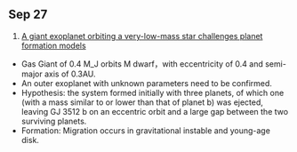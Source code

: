 ## Sep 27
1. [A giant exoplanet orbiting a very-low-mass star challenges planet formation models](https://science.sciencemag.org/content/365/6460/1441)
+ Gas Giant of 0.4 M_J orbits M dwarf，with eccentricity of 0.4 and semi-major axis of 0.3AU.
+ An outer exoplanet with unknown parameters need to be confirmed.
+ Hypothesis: the system formed initially with three planets, of which one (with a mass similar to or lower than that of planet b) was ejected, leaving GJ 3512 b on an eccentric orbit and a large gap between the two surviving planets.
+ Formation:  Migration occurs in gravitational instable and young-age disk.
